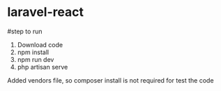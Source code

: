 # laravel-react
#step to run

1. Download code
2. npm install
3. npm run dev
4. php artisan serve

Added vendors file, so composer install is not required for test the code
